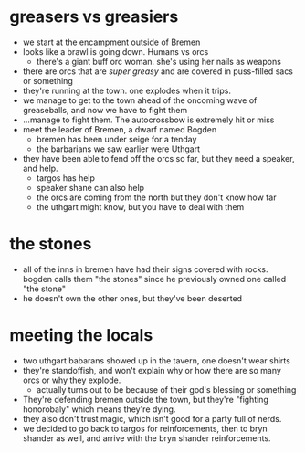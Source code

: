 # greasers vs greasiers
- we start at the encampment outside of Bremen
- looks like a brawl is going down.  Humans vs orcs
	- there's a giant buff orc woman.  she's using her nails as weapons
- there are orcs that are *super greasy* and are covered in puss-filled sacs or something
- they're running at the town.  one explodes when it trips.
- we manage to get to the town ahead of the oncoming wave of greaseballs, and now we have to fight them 
- ...manage to fight them.  The autocrossbow is extremely hit or miss
- meet the leader of Bremen, a dwarf named Bogden
	- bremen has been under seige for a tenday
	- the barbarians we saw earlier were Uthgart
- they have been able to fend off the orcs so far, but they need a speaker, and help.
	- targos has help
	- speaker shane can also help
	- the orcs are coming from the north but they don't know how far
	- the uthgart might know, but you have to deal with them

# the stones
* all of the inns in bremen have had their signs covered with rocks.  bogden calls them "the stones" since he previously owned one called "the stone"
* he doesn't own the other ones, but they've been deserted

# meeting the locals
- two uthgart babarans showed up in the tavern, one doesn't wear shirts
- they're standoffish, and won't explain why or how there are so many orcs or why they explode.
	- actually turns out to be because of their god's blessing or something
- They're defending bremen outside the town, but they're "fighting honorobaly" which means they're dying.
- they also don't trust magic, which isn't good for a party full of nerds.
- we decided to go back to targos for reinforcements, then to bryn shander as well, and arrive with the bryn shander reinforcements.